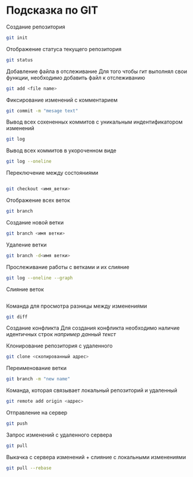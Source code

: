 # Подсказка по GIT

Создание репозитория
```sh
git init
```

Отображение статуса текущего репозитория
```sh
git status
```

Добавление файла в отслеживание
Для того чтобы гит выполнял свои функции, необходимо добавить файл к отслеживанию
```sh
git add <file name>
```

Фиксирование изменений с комментарием
```sh
git commit -m "mesage text"
```

Вывод всех сохененных коммитов с уникальным индентификатором изменений
```sh
git log
```

Вывод всех коммитов в укороченном виде
```sh
git log --oneline
```

Переключение между состояниями
```sh

git checkout <имя_ветки>
```
Отображение всех веток 
```sh
git branch
```

Cоздание новой ветки 
```sh
git branch <имя ветки>
```

Удаление ветки 
```sh
git branch -d<имя ветки>
```

Прослеживание работы с ветками и их слияние
```sh
git log --oneline --graph
```

Слияние веток
```git merge <имя ветки>
```

Команда для просмотра разницы между изменениями
```sh
git diff
```

Cоздание конфликта
Для создания конфликта необходимо наличие идентичных строк
*например данный текст*

Клонирование репозитория с удаленного
```sh
git clone <скопированный адрес>
```

Переименование ветки
```sh
git branch -m "new name"
```

Команда, которая связывает локальный репозиторий и удаленный
```sh
git remote add origin <адрес>
```

Отправление на сервер
```sh
git push
```

Запрос изменений с удаленного сервера
```sh
git pull
```

Выкачка с сервера изменений + слияние с локальными изменениями
```sh
git pull --rebase
```


